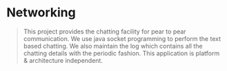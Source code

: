 # Networking
> This project provides the chatting facility for pear to pear communication.
> We use java socket programming to perform the text based chatting.
> We also maintain the log which contains all the chatting details with the periodic fashion.
> This application is platform & architecture independent.
